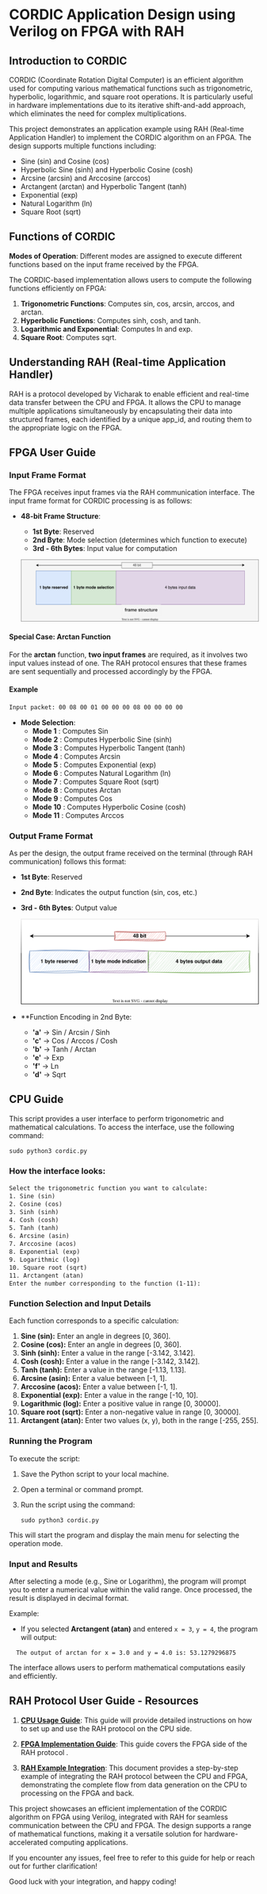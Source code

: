 # CORDIC Application Design using Verilog on FPGA with RAH

## Introduction to CORDIC
CORDIC (Coordinate Rotation Digital Computer) is an efficient algorithm used for computing various mathematical functions such as trigonometric, hyperbolic, logarithmic, and square root operations. It is particularly useful in hardware implementations due to its iterative shift-and-add approach, which eliminates the need for complex multiplications.

This project demonstrates an application example using RAH (Real-time Application Handler) to implement the CORDIC algorithm on an FPGA. The design supports multiple functions including:

- Sine (sin) and Cosine (cos)
- Hyperbolic Sine (sinh) and Hyperbolic Cosine (cosh)
- Arcsine (arcsin) and Arccosine (arccos)
- Arctangent (arctan) and Hyperbolic Tangent (tanh)
- Exponential (exp)
- Natural Logarithm (ln)
- Square Root (sqrt)

## Functions of CORDIC
 **Modes of Operation**: Different modes are assigned to execute different functions based on the input frame received by the FPGA.

The CORDIC-based implementation allows users to compute the following functions efficiently on FPGA:

1. **Trigonometric Functions**: Computes sin, cos, arcsin, arccos, and arctan.
2. **Hyperbolic Functions**: Computes sinh, cosh, and tanh.
3. **Logarithmic and Exponential**: Computes ln and exp.
4. **Square Root**: Computes sqrt.

## Understanding RAH (Real-time Application Handler)
RAH is a protocol developed by Vicharak to enable efficient and real-time data transfer between the CPU and FPGA. It allows the CPU to manage multiple applications simultaneously by encapsulating their data into structured frames, each identified by a unique app_id, and routing them to the appropriate logic on the FPGA.

## FPGA User Guide

### Input Frame Format

The FPGA receives input frames via the RAH communication interface. The input frame format for CORDIC processing is as follows:

- **48-bit Frame Structure**:
  - **1st Byte**: Reserved
  - **2nd Byte**: Mode selection (determines which function to execute)
  - **3rd - 6th Bytes**: Input value for computation

  ![image](images/Input_data_frame_structure.svg)

#### Special Case: Arctan Function
For the **arctan** function, **two input frames** are required, as it involves two input values instead of one.
The RAH protocol ensures that these frames are sent sequentially and processed accordingly by the FPGA.

#### Example
```sh
Input packet: 00 08 00 01 00 00 00 08 00 00 00 00
```
- **Mode Selection**:
  - **Mode 1**  : Computes Sin 
  - **Mode 2**  : Computes Hyperbolic Sine (sinh)
  - **Mode 3**  : Computes Hyperbolic Tangent (tanh)
  - **Mode 4**  : Computes Arcsin 
  - **Mode 5**  : Computes Exponential (exp)
  - **Mode 6**  : Computes Natural Logarithm (ln)
  - **Mode 7**  : Computes Square Root (sqrt)
  - **Mode 8**  : Computes Arctan
  - **Mode 9**  : Computes Cos
  - **Mode 10** : Computes Hyperbolic Cosine (cosh)
  - **Mode 11** : Computes Arccos

### Output Frame Format
As per the design, the output frame received on the terminal (through RAH communication) follows this format:

- **1st Byte**: Reserved
- **2nd Byte**: Indicates the output function (sin, cos, etc.)
- **3rd - 6th Bytes**: Output value

  ![image](images/output_data_frame_structure.svg)

- **Function Encoding in 2nd Byte:
  - **'a'** → Sin / Arcsin / Sinh
  - **'c'** → Cos / Arccos / Cosh
  - **'b'** → Tanh / Arctan 
  - **'e'** → Exp
  - **'f'** → Ln
  - **'d'** → Sqrt

## CPU Guide

This script provides a user interface to perform trigonometric and mathematical calculations. To access the interface, use the following command:

```
sudo python3 cordic.py
```

### How the interface looks:

```
Select the trigonometric function you want to calculate:
1. Sine (sin)
2. Cosine (cos)
3. Sinh (sinh)
4. Cosh (cosh)
5. Tanh (tanh)
6. Arcsine (asin)
7. Arccosine (acos)
8. Exponential (exp)
9. Logarithmic (log)
10. Square root (sqrt)
11. Arctangent (atan)
Enter the number corresponding to the function (1-11):
```

### Function Selection and Input Details

Each function corresponds to a specific calculation:

1. **Sine (sin):** Enter an angle in degrees [0, 360].
2. **Cosine (cos):** Enter an angle in degrees [0, 360].
3. **Sinh (sinh):** Enter a value in the range [-3.142, 3.142].
4. **Cosh (cosh):** Enter a value in the range [-3.142, 3.142].
5. **Tanh (tanh):** Enter a value in the range [-1.13, 1.13].
6. **Arcsine (asin):** Enter a value between [-1, 1].
7. **Arccosine (acos):** Enter a value between [-1, 1].
8. **Exponential (exp):** Enter a value in the range [-10, 10].
9. **Logarithmic (log):** Enter a positive value in range [0, 30000].
10. **Square root (sqrt):** Enter a non-negative value in range [0, 30000].
11. **Arctangent (atan):** Enter two values (x, y), both in the range [-255, 255].

### Running the Program

To execute the script:

1. Save the Python script to your local machine.
2. Open a terminal or command prompt.
3. Run the script using the command:
   
   ```
   sudo python3 cordic.py 
   ```

This will start the program and display the main menu for selecting the operation mode.

### Input and Results

After selecting a mode (e.g., Sine or Logarithm), the program will prompt you to enter a numerical value within the valid range. Once processed, the result is displayed in decimal format.

Example:

- If you selected **Arctangent (atan)** and entered `x = 3`, `y = 4`, the program will output:
  
```
  The output of arctan for x = 3.0 and y = 4.0 is: 53.1279296875
```

The interface allows users to perform mathematical computations easily and efficiently.

## RAH Protocol User Guide - Resources

1. **[CPU Usage Guide](https://github.com/vicharak-in/rah-bit/blob/master/docs/cpu-usage-guide.md)**:
   This guide will provide detailed instructions on how to set up and use the RAH protocol on the CPU side.

2. **[FPGA Implementation Guide](https://github.com/vicharak-in/rah-bit/blob/master/docs/fpga-implementation.md)**:
   This guide covers the FPGA side of the RAH protocol .

3. **[RAH Example Integration](https://github.com/vicharak-in/rah-bit/blob/master/docs/rah-example-integration.md)**:
   This document provides a step-by-step example of integrating the RAH protocol between the CPU and FPGA, demonstrating the complete flow from data generation on the CPU to processing on the FPGA and back.


This project showcases an efficient implementation of the CORDIC algorithm on FPGA using Verilog, integrated with RAH for seamless communication between the CPU and FPGA. The design supports a range of mathematical functions, making it a versatile solution for hardware-accelerated computing applications.

If you encounter any issues, feel free to refer to this guide for help or reach out for further clarification!

Good luck with your integration, and happy coding!
